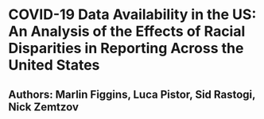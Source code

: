 # COVID-19 Data Availability in the US: An Analysis of the Effects of Racial Disparities in Reporting Across the United States 

## Authors: Marlin Figgins, Luca Pistor, Sid Rastogi, Nick Zemtzov

